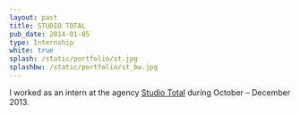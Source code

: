 ```yaml
---
layout: past
title: STUDIO TOTAL
pub_date: 2014-01-05
type: Internship
white: true
splash: /static/portfolio/st.jpg
splashbw: /static/portfolio/st_bw.jpg
---
```


I worked as an intern at the agency [Studio Total](http://en.wikipedia.org/wiki/Studio_Total) during October – December 2013.

